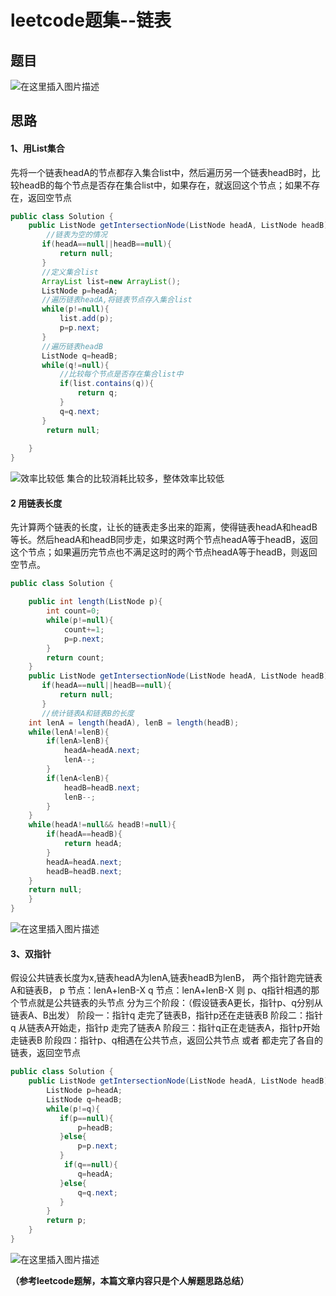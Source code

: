 # leetcode题集--链表


<!--more-->


## 题目
![在这里插入图片描述](https://img-blog.csdnimg.cn/20201208184555981.png?x-oss-process=image/watermark,type_ZmFuZ3poZW5naGVpdGk,shadow_10,text_aHR0cHM6Ly9ibG9nLmNzZG4ubmV0L3FxXzQxMTE2MDI3,size_16,color_FFFFFF,t_70#pic_center)

## 思路

#### 1、用List集合
先将一个链表headA的节点都存入集合list中，然后遍历另一个链表headB时，比较headB的每个节点是否存在集合list中，如果存在，就返回这个节点；如果不存在，返回空节点
```java
public class Solution {
    public ListNode getIntersectionNode(ListNode headA, ListNode headB) {
    	//链表为空的情况
       if(headA==null||headB==null){
           return null;
       }
       //定义集合list
       ArrayList list=new ArrayList();
       ListNode p=headA;
       //遍历链表headA,将链表节点存入集合list
       while(p!=null){
           list.add(p);
           p=p.next;
       }
       //遍历链表headB
       ListNode q=headB;
       while(q!=null){
       	   //比较每个节点是否存在集合list中
           if(list.contains(q)){
               return q;
           }
           q=q.next;
       }
        return null;
        
    }
}
```
![效率比较低](https://img-blog.csdnimg.cn/2020120909264085.png#pic_center)
集合的比较消耗比较多，整体效率比较低

####  2 用链表长度
先计算两个链表的长度，让长的链表走多出来的距离，使得链表headA和headB等长。然后headA和headB同步走，如果这时两个节点headA等于headB，返回这个节点；如果遍历完节点也不满足这时的两个节点headA等于headB，则返回空节点。
```java
public class Solution {

    public int length(ListNode p){
        int count=0;
        while(p!=null){
            count+=1;
            p=p.next;
        }
        return count;
    }
    public ListNode getIntersectionNode(ListNode headA, ListNode headB) {
       if(headA==null||headB==null){
           return null;
       }
       //统计链表A和链表B的长度
    int lenA = length(headA), lenB = length(headB);
    while(lenA!=lenB){
        if(lenA>lenB){
            headA=headA.next;
            lenA--;
        }
        if(lenA<lenB){
            headB=headB.next;
            lenB--;
        }
    }
    while(headA!=null&& headB!=null){
        if(headA==headB){
            return headA;
        }
        headA=headA.next;
        headB=headB.next;
    }
    return null;   
    }
}
```
![在这里插入图片描述](https://img-blog.csdnimg.cn/202012091826043.png?x-oss-process=image/watermark,type_ZmFuZ3poZW5naGVpdGk,shadow_10,text_aHR0cHM6Ly9ibG9nLmNzZG4ubmV0L3FxXzQxMTE2MDI3,size_16,color_FFFFFF,t_70#pic_center)
#### 3、双指针
假设公共链表长度为x,链表headA为lenA,链表headB为lenB，
两个指针跑完链表A和链表B，
	p 节点：lenA+lenB-X
	q 节点：lenA+lenB-X
	则 p、q指针相遇的那个节点就是公共链表的头节点
	分为三个阶段：（假设链表A更长，指针p、q分别从链表A、B出发）
		阶段一：指针q 走完了链表B，指针p还在走链表B
		阶段二：指针q 从链表A开始走，指针p 走完了链表A
		阶段三：指针q正在走链表A，指针p开始走链表B
		阶段四：指针p、q相遇在公共节点，返回公共节点
					  或者 都走完了各自的链表，返回空节点
		
		

```java
public class Solution {
    public ListNode getIntersectionNode(ListNode headA, ListNode headB) {
        ListNode p=headA;
        ListNode q=headB;
        while(p!=q){
           if(p==null){
               p=headB;
           }else{
               p=p.next;
           }
            if(q==null){
               q=headA;
           }else{
               q=q.next;
           }
        }
        return p;      
    }
}
```
![在这里插入图片描述](https://img-blog.csdnimg.cn/20201209184800693.png?x-oss-process=image/watermark,type_ZmFuZ3poZW5naGVpdGk,shadow_10,text_aHR0cHM6Ly9ibG9nLmNzZG4ubmV0L3FxXzQxMTE2MDI3,size_16,color_FFFFFF,t_70#pic_center)

**（参考leetcode题解，本篇文章内容只是个人解题思路总结）**

